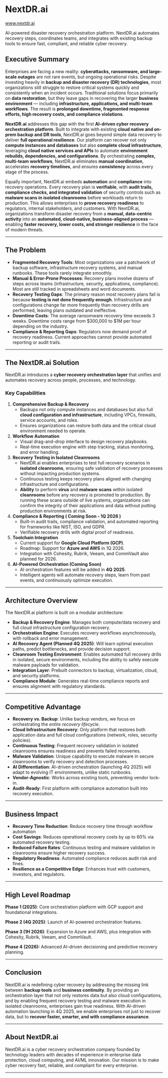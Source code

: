 # **NextDR.ai**

www.nextdr.ai

AI-powered disaster recovery orchestration platform. NextDR.ai automates recovery steps, coordinates teams, and integrates with existing backup tools to ensure fast, compliant, and reliable cyber recovery.


## **Executive Summary**

Enterprises are facing a new reality: **cyberattacks, ransomware, and large-scale outages** are not rare events, but ongoing operational risks. Despite investing heavily in **backup and disaster recovery (DR) technologies**, most organizations still struggle to restore critical systems quickly and consistently when an incident occurs. Traditional solutions focus primarily on **data restoration**, but they leave gaps in recovering the larger **business environment** — including **infrastructure, applications, and multi-team workflows**. The result is **prolonged downtime, fragmented response efforts, high recovery costs, and compliance violations**.

**NextDR.ai** addresses this gap with the first **AI-driven cyber recovery orchestration platform**. Built to integrate with existing **cloud native and on-prem backup and DR tools**, NextDR.ai goes beyond simple data recovery to deliver **full operational resilience**. Our platform can recover not only **compute instances and databases** but also **complete cloud infrastructure**, leveraging **cloud native services and APIs** to automate **environment rebuilds, dependencies, and configurations**. By orchestrating **complex, multi-team workflows**, NextDR.ai eliminates **manual coordination**, accelerates **recovery timelines**, and ensures **consistency** across every stage of the process.

Equally important, NextDR.ai embeds **automation** and **compliance** into recovery operations. Every recovery plan is **verifiable**, with **audit trails, compliance checks, and integrated validation** of security controls such as **malware scans in isolated cleanrooms** before workloads return to production. This allows enterprises to **prove recovery readiness** to regulators, internal stakeholders, and customers. With NextDR.ai, organizations transform disaster recovery from a **manual, data-centric activity** into an **automated, cloud-native, business-aligned process** — enabling **faster recovery, lower costs, and stronger resilience** in the face of modern threats.

---

## **The Problem**

* **Fragmented Recovery Tools**: Most organizations use a patchwork of backup software, infrastructure recovery systems, and manual runbooks. These tools rarely integrate smoothly.  
* **Manual & Error-Prone Processes**: Recovery plans involve dozens of steps across teams (infrastructure, security, applications, compliance). Most are still tracked in spreadsheets and word documents.  
* **Recovery Testing Gaps**: The primary reason most recovery plans fail is because **testing is not done frequently enough**. Infrastructure and configurations change far more frequently than recovery drills are performed, leaving plans outdated and ineffective.  
* **Downtime Costs**: The average ransomware recovery time exceeds 3 weeks. Downtime costs range from $300,000 to $1M per hour depending on the industry.  
* **Compliance & Reporting Gaps**: Regulators now demand proof of recovery readiness. Current approaches cannot provide automated reporting or audit trails.

---

## **The NextDR.ai Solution**

NextDR.ai introduces a **cyber recovery orchestration layer** that unifies and automates recovery across people, processes, and technology.

### **Key Capabilities**

1. **Comprehensive Backup & Recovery**  
   * Backups not only compute instances and databases but also full **cloud configuration and infrastructure**, including VPCs, firewalls, service accounts, and roles.  
   * Ensures organizations can restore both data and the critical cloud environment needed to operate.  
2. **Workflow Automation**  
   * Visual drag-and-drop interface to design recovery playbooks.  
   * Real-time execution engine with step tracking, status monitoring, and error handling.  
3. **Recovery Testing in Isolated Cleanrooms**  
   * NextDR.ai enables enterprises to test full recovery scenarios in **isolated cleanrooms**, ensuring safe validation of recovery processes without impacting production systems.  
   * Continuous testing keeps recovery plans aligned with changing infrastructure and configurations.  
   * **Ability** to perform **virus** and **malware** **scans** within isolated **cleanrooms** before any recovery is promoted to production. By running these scans outside of live systems, organizations can confirm the integrity of their applications and data without putting production environments at risk.  
4. **Compliance & Reporting  ( Coming Soon \- 1Q 2026 )**  
   * Built-in audit trails, compliance validation, and automated reporting for frameworks like NIST, ISO, and GDPR.   
   * Verifiable recovery drills with digital proof of readiness.  
5. **Toolchain Integration**  
   * Current support for **Google Cloud Platform (GCP)**.  
   * Roadmap: Support for **Azure and AWS** in 1Q 2026\.  
   * Integration with Cohesity, Rubrik, Veeam, and CommVault also planned for 2026\.  
6. **AI-Powered Orchestration (Coming Soon)**  
   * AI orchestration features will be added in **4Q 2025**.  
   * Intelligent agents will automate recovery steps, learn from past events, and continuously optimize execution.

---

## **Architecture Overview**

The NextDR.ai platform is built on a modular architecture:

* **Backup & Recovery Engine**: Manages both compute/data recovery and full cloud infrastructure configuration recovery.  
* **Orchestration Engine**: Executes recovery workflows asynchronously, with rollback and error management.  
* **AI Recovery Agent (Planned 4Q 2025\)**: Will learn optimal execution paths, predict bottlenecks, and provide decision support.  
* **Cleanroom Testing Environment**: Enables automated full recovery drills in isolated, secure environments, including the ability to safely execute malware payloads for validation.  
* **Integration Layer**: Prebuilt connectors to backup, virtualization, cloud, and security platforms.  
* **Compliance Module**: Generates real-time compliance reports and ensures alignment with regulatory standards.

---

## **Competitive Advantage**

* **Recovery vs. Backup**: Unlike backup vendors, we focus on orchestrating the *entire recovery lifecycle*.  
* **Cloud Infrastructure Recovery**: Only platform that restores both application data and full cloud configurations (network, roles, security policies).  
* **Continuous Testing**: Frequent recovery validation in isolated cleanrooms ensures readiness and prevents failed recoveries.  
* **Malware Validation**: Unique capability to execute malware in secure cleanrooms to verify recovery and detection processes.  
* **AI Differentiation**: AI-driven orchestration (launching 4Q 2025\) will adapt to evolving IT environments, unlike static runbooks.  
* **Vendor-Agnostic**: Works across existing tools, preventing vendor lock-in.  
* **Audit-Ready**: First platform with compliance automation built into recovery execution.

---

## **Business Impact**

* **Recovery Time Reduction**: Reduce recovery time through workflow automation  
* **Cost Savings**: Reduces operational recovery costs by up to 60% via automated recovery testing.  
* **Reduced Failure Rates**: Continuous testing and malware validation in cleanrooms ensure higher recovery success.  
* **Regulatory Readiness**: Automated compliance reduces audit risk and fines.  
* **Resilience as a Competitive Edge**: Enhances trust with customers, investors, and regulators.

---

## **High Level Roadmap**

**Phase 1 (2025)**: Core orchestration platform with GCP support and foundational integrations.

**Phase 2 (4Q 2025\)**: Launch of AI-powered orchestration features.

**Phase 3 (1H 2026\)**: Expansion to Azure and AWS, plus integration with Cohesity, Rubrik, Veeam, and CommVault.

**Phase 4** **(2026):**  Advanced AI-driven decisioning and predictive recovery planning.

---

## **Conclusion**

NextDR.ai is redefining cyber recovery by addressing the missing link between **backup tools** and **business continuity**. By providing an orchestration layer that not only restores data but also cloud configurations, and by enabling frequent recovery testing and malware execution in isolated cleanrooms, enterprises gain true readiness. With AI-driven automation launching in 4Q 2025, we enable enterprises not just to recover data, but to **recover faster, smarter, and with compliance assurance**.

---

## **About NextDR.ai**

NextDR.ai is a cyber recovery orchestration company founded by technology leaders with decades of experience in enterprise data protection, cloud computing, and AI/ML innovation. Our mission is to make cyber recovery fast, reliable, and compliant for every enterprise.

---
